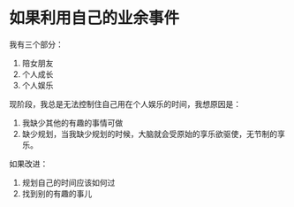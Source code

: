 # 如果利用自己的业余事件

我有三个部分：

1. 陪女朋友
2. 个人成长
3. 个人娱乐

现阶段，我总是无法控制住自己用在个人娱乐的时间，我想原因是：

1. 我缺少其他的有趣的事情可做
2. 缺少规划，当我缺少规划的时候，大脑就会受原始的享乐欲驱使，无节制的享乐。

如果改进：

1. 规划自己的时间应该如何过
2. 找到别的有趣的事儿
